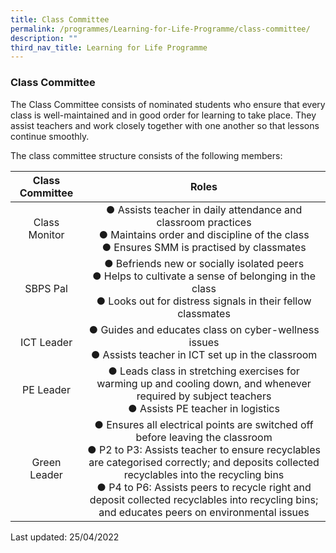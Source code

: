 ```yaml
---
title: Class Committee
permalink: /programmes/Learning-for-Life-Programme/class-committee/
description: ""
third_nav_title: Learning for Life Programme
---
```


### Class Committee

The Class Committee consists of nominated students who ensure that every class is well-maintained and in good order for learning to take place. They assist teachers and work closely together with one another so that lessons continue smoothly.

The class committee structure consists of the following members:

| Class Committee | Roles |
|:---:|:---:|
| Class Monitor | ●      Assists teacher in daily attendance and classroom practices<br>●      Maintains order and discipline of the class<br>●      Ensures SMM is practised by classmates |
| SBPS Pal | ●      Befriends new or socially isolated peers<br>●      Helps to cultivate a sense of belonging in the class<br>●      Looks out for distress signals in their fellow classmates |
| ICT Leader | ●      Guides and educates class on cyber-wellness issues<br>●      Assists teacher in ICT set up in the classroom |
| PE Leader | ●     Leads class in stretching exercises for warming up and cooling down, and whenever required by subject teachers<br>●      Assists PE teacher in logistics |
| Green Leader | ●      Ensures all electrical points are switched off before leaving the classroom<br>●      P2 to P3: Assists teacher to ensure recyclables are categorised correctly; and deposits collected recyclables into the recycling bins<br>●      P4 to P6: Assists peers to recycle right and deposit collected recyclables into recycling bins; and educates peers on environmental issues |

Last updated: 25/04/2022

